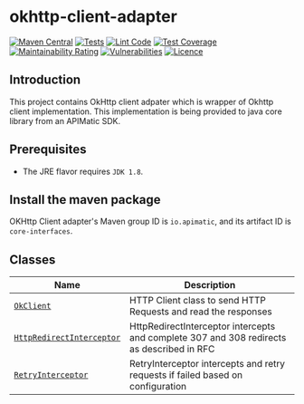 # okhttp-client-adapter

[![Maven Central][maven-badge]][maven-url]
[![Tests][test-badge]][test-url]
[![Lint Code][lint-badge]][lint-url]
[![Test Coverage][coverage-badge]][coverage-url]
[![Maintainability Rating][maintainability-badge]][maintainability-url]
[![Vulnerabilities][vulnerabilities-badge]][vulnerabilities-url]
[![Licence][license-badge]][license-url]
## Introduction
This project contains OkHttp client adpater which is wrapper of Okhttp client implementation. This implementation is being provided to java core library from an APIMatic SDK.

## Prerequisites
* The JRE flavor requires `JDK 1.8`.
## Install the maven package
OKHttp Client adapter's Maven group ID is `io.apimatic`, and its artifact ID is `core-interfaces`.


## Classes
| Name                                                                    | Description                                                        |
|-------------------------------------------------------------------------|--------------------------------------------------------------------|
| [`OkClient`](./src/main/java/io/apimatic/okhttpclient/adapter/OkClient.java)                     | HTTP Client class to send HTTP Requests and read the responses |
| [`HttpRedirectInterceptor`](./src/main/java/io/apimatic/okhttpclient/adapter/interceptors/HttpRedirectInterceptor.java)            | HttpRedirectInterceptor intercepts and complete 307 and 308 redirects as described in RFC                        |
| [`RetryInterceptor`](./src/main/java/io/apimatic/okhttpclient/adapter/interceptors/RetryInterceptor.java)             | RetryInterceptor intercepts and retry requests if failed based on configuration                |


[license-badge]: https://img.shields.io/badge/licence-MIT-blue
[license-url]: LICENSE
[maven-badge]: https://img.shields.io/maven-central/v/io.apimatic/okhttp-client-adapter?color=green
[maven-url]: https://central.sonatype.com/artifact/io.apimatic/okhttp-client-adapter
[test-badge]: https://github.com/apimatic/okhttp-client-adapter/actions/workflows/build-and-test.yml/badge.svg
[test-url]: https://github.com/apimatic/okhttp-client-adapter/actions/workflows/build-and-test.yml
[coverage-badge]: https://sonarcloud.io/api/project_badges/measure?project=apimatic_okhttp-client-adapter&metric=coverage
[coverage-url]: https://sonarcloud.io/summary/new_code?id=apimatic_okhttp-client-adapter
[maintainability-badge]: https://sonarcloud.io/api/project_badges/measure?project=apimatic_okhttp-client-adapter&metric=sqale_rating
[maintainability-url]: https://sonarcloud.io/summary/new_code?id=apimatic_okhttp-client-adapter
[vulnerabilities-badge]: https://sonarcloud.io/api/project_badges/measure?project=apimatic_okhttp-client-adapter&metric=vulnerabilities
[vulnerabilities-url]: https://sonarcloud.io/summary/new_code?id=apimatic_okhttp-client-adapter
[lint-badge]: https://github.com/apimatic/okhttp-client-adapter/actions/workflows/linter.yml/badge.svg
[lint-url]: https://github.com/apimatic/okhttp-client-adapter/actions/workflows/linter.yml
